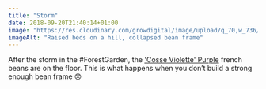 ```yaml
---
title: "Storm"
date: 2018-09-20T21:40:14+01:00
image: "https://res.cloudinary.com/growdigital/image/upload/q_70,w_736/v1544353414/beans-30916709138.jpg"
imageAlt: "Raised beds on a hill, collapsed bean frame"
---
```


After the storm in the #ForestGarden, the ['Cosse Violette' Purple](http://www.realseeds.co.uk/beans.html) french beans are on the floor. This is what happens when you don’t build a strong enough bean frame 😞
